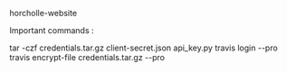 horcholle-website

Important commands :

tar -czf credentials.tar.gz client-secret.json api_key.py
travis login --pro
travis encrypt-file credentials.tar.gz --pro